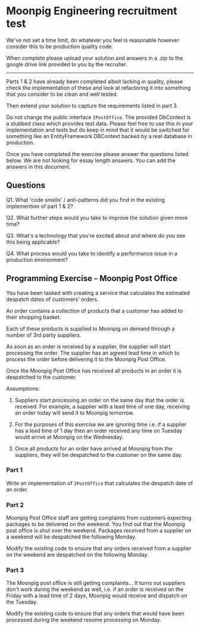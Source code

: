 # Moonpig Engineering recruitment test

We've not set a time limit, do whatever you feel is reasonable however consider
 this to be production quality code. 

When complete please upload your solution and answers in a .zip to the google
drive link provided to you by the recruiter.

-----

Parts 1 & 2 have already been completed albeit lacking in quality, please 
check the implementation of these and look at refactoring it into something 
that you consider to be clean and well tested.

Then extend your solution to capture the requirements listed in part 3.

Do not change the public interface `IPostOffice`. The provided DbContext
is a stubbed class which provides test data. Please feel free to use this
in your implementation and tests but do keep in mind that it would be 
switched for something like an EntityFramework DBContext backed by a 
real database in production.

Once you have completed the exercise please answer the questions listed below. 
We are not looking for essay length answers. You can add the answers in this 
document.

## Questions

Q1. What 'code smells' / anti-patterns did you find in the existing 
	implemention of part 1 & 2?

Q2. What further steps would you take to improve the solution given more time?

Q3. What's a technology that you're excited about and where do you see this 
    being applicable?

Q4. What process would you take to identify a performance issue in a production
    environment? 

## Programming Exercise - Moonpig Post Office

You have been tasked with creating a service that calculates the estimated 
despatch dates of customers' orders. 

An order contains a collection of products that a customer has added to their 
shopping basket. 

Each of these products is supplied to Moonpig on demand through a number of 
3rd party suppliers.

As soon as an order is received by a supplier, the supplier will start 
processing the order. The supplier has an agreed lead time in which to 
process the order before delivering it to the Moonpig Post Office.

Once the Moonpig Post Office has received all products in an order it is 
despatched to the customer.  

Assumptions:

1. Suppliers start processing an order on the same day that the order is 
	received. For example, a supplier with a lead time of one day, receiving
	an order today will send it to Moonpig tomorrow.


2. For the purposes of this exercise we are ignoring time i.e. if a 
	supplier has a lead time of 1 day then an order received any time on 
	Tuesday would arrive at Moonpig on the Wednesday.

3. Once all products for an order have arrived at Moonpig from the suppliers, 
	they will be despatched to the customer on the same day.


### Part 1 

Write an implementation of `IPostOffice` that calculates the despatch date 
of an order. 


### Part 2

Moonpig Post Office staff are getting complaints from customers expecting 
packages to be delivered on the weekend. You find out that the Moonpig post
office is shut over the weekend. Packages received from a supplier on a weekend 
will be despatched the following Monday.

Modify the existing code to ensure that any orders received from a supplier
on the weekend are despatched on the following Monday.

### Part 3

The Moonpig post office is still getting complaints... It turns out suppliers 
don't work during the weekend as well, i.e. if an order is received on the 
Friday with a lead time of 2 days, Moonpig would receive and dispatch on the 
Tuesday.


Modify the existing code to ensure that any orders that would have been 
processed during the weekend resume processing on Monday.
